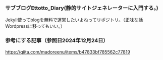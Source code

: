 ### サブブログEttotto_Diary(静的サイトジェネレーターに入門する。)
Jekyll使ってblogを無料で運営したいよねってリポジトリ。（正味な話Wordpressに移ってもいい。）  

### 参考にする記事（参照日2024年12月24日）
https://qiita.com/madoreenu/items/b47833bf785562c77819
